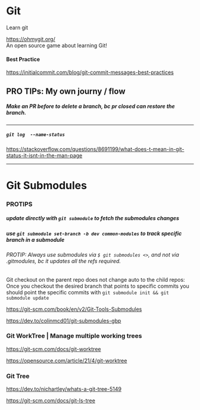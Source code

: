 # Git


Learn git

https://ohmygit.org/
<br>
An open source game about learning Git!

#### Best Practice
https://initialcommit.com/blog/git-commit-messages-best-practices

## PRO TIPs: My own journy / flow

##### Make an PR before to delete a branch, bc pr closed can restore the branch.

---

##### `git log  --name-status`
https://stackoverflow.com/questions/8691199/what-does-t-mean-in-git-status-it-isnt-in-the-man-page

---


# Git Submodules

### PROTIPS

#####   update directly with  `git submodule` to fetch the submodules changes
##### use `git submodule set-branch -b dev common-modules` to track specific branch in a submodule
###### PROTIP: Always use submodules via `$ git submodules <>`, and not via .gitmodules, bc it updates all the refs required.

Git checkout on the parent repo does not change auto to the child repos:
Once you checkout the desired branch that points to specific commits
you should point the specific commits with `git submodule init && git submodule update`

https://git-scm.com/book/en/v2/Git-Tools-Submodules

https://dev.to/colinmcd01/git-submodules-gbp


### Git WorkTree | Manage multiple working trees

https://git-scm.com/docs/git-worktree

https://opensource.com/article/21/4/git-worktree



### Git Tree

https://dev.to/nichartley/whats-a-git-tree-5149

https://git-scm.com/docs/git-ls-tree
